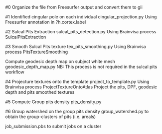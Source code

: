

#0 Organize the file from Freesurfer output and convert them to gii

#1 Identified cingular pole on each individual cingular_projection.py
Using Freesurfer annotation in ?h.cortex.label

#2 Sulcal Pits Extraction sulcal_pits_detection.py
Using Brainvisa process SulcalPitsExtraction

#3 Smooth Sulcal Pits texture tex_pits_smoothing.py
Using Brainvisa process PitsTextureSmoothing

Compute geodesic depth map on subject white mesh geodesic_depth_map.py
NB: This process is not required in the sulcal pits workflow

#4 Projecture textures onto the template project_to_template.py
Using Brainvisa process ProjectTextureOntoAtlas
Project the pits, DPF, geodesic depth and pits smoothed textures

#5 Compute Group pits density pits_density.py

#6 Group watershed on the group pits density group_watershed.py
to obtain the group-clusters of pits (i.e. areals)

job_submission.pbs to submit jobs on a cluster